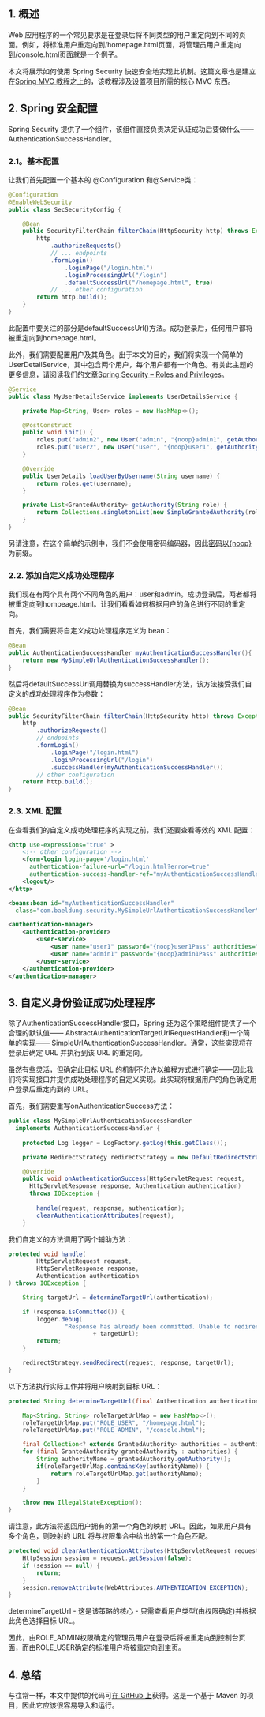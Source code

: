 ## 1. 概述

Web 应用程序的一个常见要求是在登录后将不同类型的用户重定向到不同的页面。例如，将标准用户重定向到/homepage.html页面，将管理员用户重定向到/console.html页面就是一个例子。

本文将展示如何使用 Spring Security 快速安全地实现此机制。这篇文章也是建立在[Spring MVC 教程](https://www.baeldung.com/spring-mvc-tutorial)之上的，该教程涉及设置项目所需的核心 MVC 东西。

## 2. Spring 安全配置

Spring Security 提供了一个组件，该组件直接负责决定认证成功后要做什么—— AuthenticationSuccessHandler。

### 2.1。基本配置

让我们首先配置一个基本的 @Configuration 和@Service类：

```java
@Configuration
@EnableWebSecurity
public class SecSecurityConfig {

    @Bean
    public SecurityFilterChain filterChain(HttpSecurity http) throws Exception {
        http
            .authorizeRequests()
            // ... endpoints
            .formLogin()
                .loginPage("/login.html")
                .loginProcessingUrl("/login")
                .defaultSuccessUrl("/homepage.html", true)
            // ... other configuration   
        return http.build();
    }
}
```

此配置中要关注的部分是defaultSuccessUrl()方法。成功登录后，任何用户都将被重定向到homepage.html。

此外，我们需要配置用户及其角色。出于本文的目的，我们将实现一个简单的UserDetailService，其中包含两个用户，每个用户都有一个角色。有关此主题的更多信息，请阅读我们的文章[Spring Security – Roles and Privileges](https://www.baeldung.com/role-and-privilege-for-spring-security-registration)。

```java
@Service
public class MyUserDetailsService implements UserDetailsService {

    private Map<String, User> roles = new HashMap<>();

    @PostConstruct
    public void init() {
        roles.put("admin2", new User("admin", "{noop}admin1", getAuthority("ROLE_ADMIN")));
        roles.put("user2", new User("user", "{noop}user1", getAuthority("ROLE_USER")));
    }

    @Override
    public UserDetails loadUserByUsername(String username) {
        return roles.get(username);
    }

    private List<GrantedAuthority> getAuthority(String role) {
        return Collections.singletonList(new SimpleGrantedAuthority(role));
    }
}

```

另请注意，在这个简单的示例中，我们不会使用密码编码器，因此[密码以{noop}](https://www.baeldung.com/spring-security-5-default-password-encoder)为前缀。

### 2.2. 添加自定义成功处理程序

我们现在有两个具有两个不同角色的用户：user和admin。成功登录后，两者都将被重定向到hompeage.html。让我们看看如何根据用户的角色进行不同的重定向。

首先，我们需要将自定义成功处理程序定义为 bean：

```java
@Bean
public AuthenticationSuccessHandler myAuthenticationSuccessHandler(){
    return new MySimpleUrlAuthenticationSuccessHandler();
}

```

然后将defaultSuccessUrl调用替换为successHandler方法，该方法接受我们自定义的成功处理程序作为参数：

```java
@Bean
public SecurityFilterChain filterChain(HttpSecurity http) throws Exception {
    http
        .authorizeRequests()
        // endpoints
        .formLogin()
            .loginPage("/login.html")
            .loginProcessingUrl("/login")
            .successHandler(myAuthenticationSuccessHandler())
        // other configuration      
    return http.build();
}

```

### 2.3. XML 配置

在查看我们的自定义成功处理程序的实现之前，我们还要查看等效的 XML 配置：

```xml
<http use-expressions="true" >
    <!-- other configuration -->
    <form-login login-page='/login.html' 
      authentication-failure-url="/login.html?error=true"
      authentication-success-handler-ref="myAuthenticationSuccessHandler"/>
    <logout/>
</http>

<beans:bean id="myAuthenticationSuccessHandler"
  class="com.baeldung.security.MySimpleUrlAuthenticationSuccessHandler" />

<authentication-manager>
    <authentication-provider>
        <user-service>
            <user name="user1" password="{noop}user1Pass" authorities="ROLE_USER" />
            <user name="admin1" password="{noop}admin1Pass" authorities="ROLE_ADMIN" />
        </user-service>
    </authentication-provider>
</authentication-manager>
```

## 3. 自定义身份验证成功处理程序

除了AuthenticationSuccessHandler接口，Spring 还为这个策略组件提供了一个合理的默认值—— AbstractAuthenticationTargetUrlRequestHandler和一个简单的实现—— SimpleUrlAuthenticationSuccessHandler。通常，这些实现将在登录后确定 URL 并执行到该 URL 的重定向。

虽然有些灵活，但确定此目标 URL 的机制不允许以编程方式进行确定——因此我们将实现接口并提供成功处理程序的自定义实现。此实现将根据用户的角色确定用户登录后重定向到的 URL。 

首先，我们需要重写onAuthenticationSuccess方法：

```java
public class MySimpleUrlAuthenticationSuccessHandler
  implements AuthenticationSuccessHandler {
 
    protected Log logger = LogFactory.getLog(this.getClass());

    private RedirectStrategy redirectStrategy = new DefaultRedirectStrategy();

    @Override
    public void onAuthenticationSuccess(HttpServletRequest request, 
      HttpServletResponse response, Authentication authentication)
      throws IOException {
 
        handle(request, response, authentication);
        clearAuthenticationAttributes(request);
    }

```

我们自定义的方法调用了两个辅助方法：

```java
protected void handle(
        HttpServletRequest request,
        HttpServletResponse response, 
        Authentication authentication
) throws IOException {

    String targetUrl = determineTargetUrl(authentication);

    if (response.isCommitted()) {
        logger.debug(
                "Response has already been committed. Unable to redirect to "
                        + targetUrl);
        return;
    }

    redirectStrategy.sendRedirect(request, response, targetUrl);
}

```

以下方法执行实际工作并将用户映射到目标 URL：

```java
protected String determineTargetUrl(final Authentication authentication) {

    Map<String, String> roleTargetUrlMap = new HashMap<>();
    roleTargetUrlMap.put("ROLE_USER", "/homepage.html");
    roleTargetUrlMap.put("ROLE_ADMIN", "/console.html");

    final Collection<? extends GrantedAuthority> authorities = authentication.getAuthorities();
    for (final GrantedAuthority grantedAuthority : authorities) {
        String authorityName = grantedAuthority.getAuthority();
        if(roleTargetUrlMap.containsKey(authorityName)) {
            return roleTargetUrlMap.get(authorityName);
        }
    }

    throw new IllegalStateException();
}

```

请注意，此方法将返回用户拥有的第一个角色的映射 URL。因此，如果用户具有多个角色，则映射的 URL 将与权限集合中给出的第一个角色匹配。

```java
protected void clearAuthenticationAttributes(HttpServletRequest request) {
    HttpSession session = request.getSession(false);
    if (session == null) {
        return;
    }
    session.removeAttribute(WebAttributes.AUTHENTICATION_EXCEPTION);
}
```

determineTargetUrl - 这是该策略的核心 - 只需查看用户类型(由权限确定)并根据此角色选择目标 URL。

因此，由ROLE_ADMIN权限确定的管理员用户在登录后将被重定向到控制台页面，而由ROLE_USER确定的标准用户将被重定向到主页。

## 4. 总结

与往常一样，本文中提供的代码可[在 GitHub 上](https://github.com/eugenp/tutorials/tree/master/spring-security-modules/spring-security-web-mvc-custom)获得。这是一个基于 Maven 的项目，因此它应该很容易导入和运行。